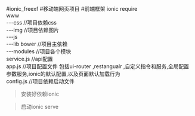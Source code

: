 #ionic_freexf
#移动端网页项目
#前端框架 ionic require  
www  
---css //项目依赖css  
---img //项目依赖图片  
---js  
---lib bower //项目主依赖  
---modules //项目各个模块  
service.js //api配置  
app.js //项目配置文件 包括ui-router ,restangualr ,自定义指令和服务,全局配置参数服务,ionic的默认配置,以及页面默认加载行为  
config.js //项目依赖启动文件  

>安装好依赖ionic  

>启动ionic serve  
